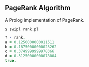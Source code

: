 PageRank Algorithm
------------------
A Prolog implementation of PageRank.

```
$ swipl rank.pl
```

```prolog
? - rank.
a = 0.1250000000011511
b = 0.18750000000023262
c = 0.3749999999978366
d = 0.31250000000078004
true.
```
